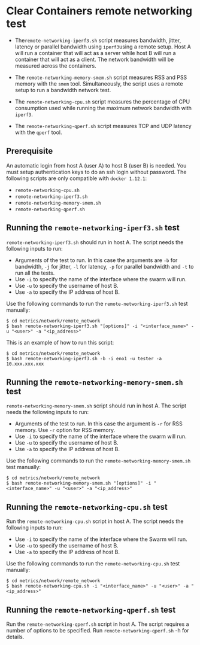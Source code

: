 # Clear Containers remote networking test

- The`remote-networking-iperf3.sh` script measures bandwidth, jitter, latency or parallel bandwidth using
`iperf3`using a remote setup. Host A will run a container that will act as a server while host B will run a
container that will act as a client. The network bandwidth will be measured across the containers.

- The `remote-networking-memory-smem.sh` script measures RSS and PSS memory with the `smem` tool. Simultaneously,
the script uses a remote setup to run a bandwidth network test.

- The `remote-networking-cpu.sh` script measures the percentage of CPU consumption used while running
the maximum network bandwidth with `iperf3`.

- The `remote-networking-qperf.sh` script measures TCP and UDP latency with the `qperf` tool.

## Prerequisite

An automatic login from host A (user A) to host B (user B) is needed. You must setup authentication 
keys to do an ssh login without password.
The following scripts are only compatible with `docker 1.12.1`:

- `remote-networking-cpu.sh`
- `remote-networking-iperf3.sh`
- `remote-networking-memory-smem.sh`
- `remote-networking-qperf.sh`

## Running the `remote-networking-iperf3.sh` test

`remote-networking-iperf3.sh` should run in host A. The script needs the following inputs to run:
- Arguments of the test to run. In this case the arguments are `-b` for bandwidth, `-j` for jitter,
`-l` for latency, `-p` for parallel bandwidth and `-t` to run all the tests.
- Use `-i` to specify the name of the interface where the swarm will run.
- Use `-u` to specify the username of host B.
- Use `-a` to specify the IP address of host B.

Use the following commands to run the `remote-networking-iperf3.sh` test manually:

```
$ cd metrics/network/remote_network
$ bash remote-networking-iperf3.sh "[options]" -i "<interface_name>" -u "<user>" -a "<ip_address>"

```

This is an example of how to run this script:

```
$ cd metrics/network/remote_network
$ bash remote-networking-iperf3.sh -b -i eno1 -u tester -a 10.xxx.xxx.xxx

```

## Running the `remote-networking-memory-smem.sh` test

`remote-networking-memory-smem.sh` script should run in host A. The script needs the following inputs to run:
- Arguments of the test to run. In this case the argument is `-r` for RSS memory. Use `-r` option for RSS memory.
- Use `-i` to specify the name of the interface where the swarm will run.
- Use `-u` to specify the username of host B.
- Use `-a` to specify the IP address of host B.

Use the following commands to run the `remote-networking-memory-smem.sh` test manually:

```
$ cd metrics/network/remote_network
$ bash remote-networking-memory-smem.sh "[options]" -i "<interface_name>" -u "<user>" -a "<ip_address>"

```
## Running the `remote-networking-cpu.sh` test

Run the `remote-networking-cpu.sh` script in host A. The script needs the following inputs to run:
- Use `-i` to specify the name of the interface where the Swarm will run.
- Use `-u` to specify the username of host B.
- Use `-a` to specify the IP address of host B.

Use the following commands to run the `remote-networking-cpu.sh` test manually:

```
$ cd metrics/network/remote_network
$ bash remote-networking-cpu.sh -i "<interface_name>" -u "<user>" -a "<ip_address>"

```
## Running the `remote-networking-qperf.sh` test

Run the `remote-networking-qperf.sh` script in host A. The script requires a number of options to
be specified. Run `remote-networking-qperf.sh` -h for details.
